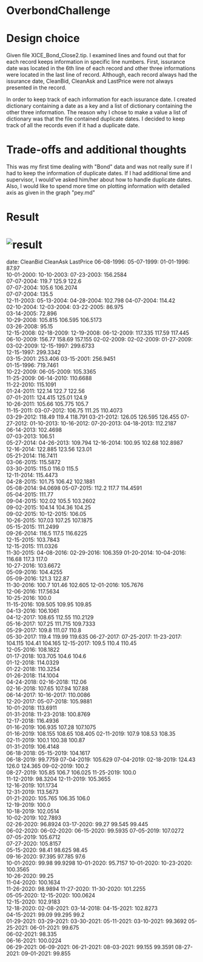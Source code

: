 # OverbondChallenge


# Design choice
Given file XICE_Bond_Close2.tip. I examined lines and found out that for each record keeps information in specific line numbers.
First, issurance date was located in the 6th line of each record and other three informations were located in the last line of record.
Although, each record always had the issurance date, CleanBid, CleanAsk and LastPrice were not always presented in the record.

In order to keep track of each information for each issurance date. I created dictionary containing a date as a key and a list of dictionary containing the other three information. The reason why I chose to make a value a list of dictionary was that the file contained duplicate dates. I decided to keep track of all the records even if it had a duplicate date.


# Trade-offs and additional thoughts
This was my first time dealing with "Bond" data and was not really sure if I had to keep the information of duplicate dates. If I had additional time and supervisor, I would've asked him/her about how to handle duplicate dates. Also, I would like to spend more time on plotting information with detailed axis as given in the graph "pey.md"

# Result
![result](https://user-images.githubusercontent.com/56323360/161400403-b831017d-811a-4708-9ada-9df679174b6a.jpg)
=====================
date:		 CleanBid	 CleanAsk	 LastPrice
06-08-1996:	
05-07-1999:	
01-01-1996:	87.97	
10-01-2000:	
10-10-2003:	
07-23-2003:	156.2584	
07-07-2004:	119.7		125.9		122.6	
07-07-2004:	105.6		106.2074	
07-07-2004:	135.5	
12-11-2003:	
05-13-2004:	
04-28-2004:	102.798	
04-07-2004:	114.42	
02-10-2004:	
12-03-2004:	
03-22-2005:	86.975	
03-14-2005:	72.896	
10-29-2008:	105.815		106.595		106.5173	
03-26-2008:	95.15	
12-15-2008:	
02-18-2009:	
12-19-2008:	
06-12-2009:	117.335		117.59		117.445	
06-10-2009:	156.77		158.69		157.155	
02-02-2009:	
02-02-2009:	
01-27-2009:	
03-02-2009:	
12-15-1997:	299.6733	
12-15-1997:	299.3342	
03-15-2001:	253.406	
03-15-2001:	256.9451	
01-15-1996:	719.7461	
10-22-2009:	
06-05-2009:	105.3365	
11-25-2009:	
06-14-2010:	110.6688	
11-22-2010:	115.1091	
01-24-2011:	122.14		122.7		122.56	
07-01-2011:	124.415		125.01		124.9	
10-26-2011:	105.66		105.775		105.7	
11-15-2011:	
03-07-2012:	106.75		111.25		110.4073	
03-29-2012:	118.49		119.4		118.791	
03-21-2012:	126.05		126.595		126.455	
07-27-2012:	
01-10-2013:	
10-16-2012:	
07-20-2013:	
04-18-2013:	112.2187	
06-14-2013:	102.4698	
07-03-2013:	106.51	
05-27-2014:	
04-26-2013:	109.794	
12-16-2014:	100.95		102.68		102.8987	
12-16-2014:	122.885		123.56		123.01	
05-21-2014:	116.7411	
03-06-2015:	115.5872	
03-30-2015:	115.0		116.0		115.5	
12-11-2014:	115.4473	
04-28-2015:	101.75		106.42		102.1881	
05-08-2014:	94.0698	
05-07-2015:	112.2		117.7		114.4591	
05-04-2015:	111.77	
09-04-2015:	102.02		105.5		103.2602	
09-02-2015:	104.14		104.36		104.25	
09-02-2015:	
10-12-2015:	106.05	
10-26-2015:	107.03		107.25		107.1875	
05-15-2015:	111.2499	
09-26-2014:	116.5		117.5		116.6225	
12-15-2015:	103.7843	
12-15-2015:	111.0326	
11-30-2015:	
04-08-2016:	
02-29-2016:	106.359	
01-20-2014:	
10-04-2016:	116.68		117.3		117.0	
10-27-2016:	103.6672	
05-09-2016:	104.4255	
05-09-2016:	121.3		122.87	
11-30-2016:	100.7		101.46		102.605	
12-01-2016:	105.7676	
12-06-2016:	117.5634	
10-25-2016:	100.0	
11-15-2016:	109.505		109.95		109.85	
04-13-2016:	106.1061	
04-12-2017:	108.65		112.55		110.2129	
05-16-2017:	107.25		111.715		109.7333	
05-29-2017:	109.8		111.07		110.8	
05-30-2017:	119.4		119.99		119.635	
06-27-2017:	
07-25-2017:	
11-23-2017:	104.115		104.41		104.165	
12-15-2017:	109.5		110.4		110.45	
12-05-2016:	108.1822	
01-17-2018:	103.705		104.6		104.6	
01-12-2018:	114.0329	
01-22-2018:	110.3254	
01-26-2018:	114.1004	
04-24-2018:	
02-16-2018:	112.06	
02-16-2018:	107.65		107.94		107.88	
06-14-2017:	
10-16-2017:	110.0086	
12-20-2017:	
05-07-2018:	105.9881	
10-01-2018:	113.6911	
01-31-2018:	
11-23-2018:	100.8769	
12-17-2018:	116.4936	
01-16-2019:	106.935		107.28		107.1075	
01-16-2019:	108.155		108.65		108.405	
02-11-2019:	107.9		108.53		108.35	
02-11-2019:	100.1		100.38		100.87	
01-31-2019:	106.4148	
06-18-2018:	
05-15-2019:	104.1617	
06-18-2019:	99.7759	
07-04-2019:	105.629	
07-04-2019:	
02-18-2019:	124.43		126.0		124.365	
09-02-2019:	100.2	
08-27-2019:	105.85		106.7		106.025	
11-25-2019:	100.0	
11-12-2019:	98.3204	
12-11-2019:	105.3655	
12-16-2019:	101.1734	
12-31-2019:	113.5673	
01-21-2020:	105.765		106.35		106.0	
12-19-2019:	100.0	
10-18-2019:	102.0514	
10-02-2019:	102.7893	
02-26-2020:	96.8924	
03-17-2020:	99.27		99.545		99.445	
06-02-2020:	
06-02-2020:	
06-15-2020:	99.5935	
07-05-2019:	107.0272	
07-05-2019:	105.6712	
07-27-2020:	105.8157	
05-15-2020:	98.41		98.625		98.45	
09-16-2020:	97.395		97.785		97.6	
10-01-2020:	99.98		99.9298	
10-01-2020:	95.7157	
10-01-2020:	
10-23-2020:	100.3565	
10-26-2020:	99.25	
11-04-2020:	100.1634	
11-26-2020:	98.9894	
11-27-2020:	
11-30-2020:	101.2255	
05-05-2020:	
12-15-2020:	100.0624	
12-15-2020:	102.9183	
12-18-2020:	
02-08-2021:	
03-14-2018:	
04-15-2021:	102.8273	
04-15-2021:	99.09		99.295		99.2	
01-29-2021:	
03-29-2021:	
03-30-2021:	
05-11-2021:	
03-10-2021:	99.3692	
05-25-2021:	
06-01-2021:	99.675		
06-02-2021:	98.335	
06-16-2021:	100.0224	
06-29-2021:	
06-09-2021:	
06-21-2021:	
08-03-2021:	99.155		99.3591	
08-27-2021:	
09-01-2021:	99.855		
